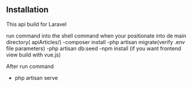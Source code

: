 Installation
------------
This api build for Laravel

run command into the shell command when your positionate into de main directory( apiArticles/)
-composer install
-php artisan migrate(verify .env file parameters)
-php artisan db:seed
-npm install (if you want frontend view build with vue.js)


After run command
- php artisan serve
